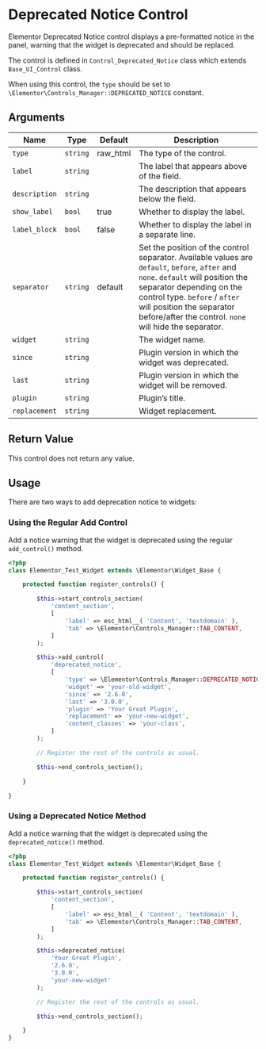 # Deprecated Notice Control

Elementor Deprecated Notice control displays a pre-formatted notice in the panel, warning that the widget is deprecated and should be replaced.

The control is defined in `Control_Deprecated_Notice` class which extends `Base_UI_Control` class.

When using this control, the `type` should be set to `\Elementor\Controls_Manager::DEPRECATED_NOTICE` constant.

## Arguments

<table>
	<thead>
		<tr>
			<th>Name</th>
			<th>Type</th>
			<th>Default</th>
			<th>Description</th>
		</tr>
	</thead>
	<tbody>
		<tr>
			<td><code>type</code></td>
			<td><code>string</code></td>
			<td>raw_html</td>
			<td>The type of the control.</td>
		</tr>
		<tr>
			<td><code>label</code></td>
			<td><code>string</code></td>
			<td></td>
			<td>The label that appears above of the field.</td>
		</tr>
		<tr>
			<td><code>description</code></td>
			<td><code>string</code></td>
			<td></td>
			<td>The description that appears below the field.</td>
		</tr>
		<tr>
			<td><code>show_label</code></td>
			<td><code>bool</code></td>
			<td>true</td>
			<td>Whether to display the label.</td>
		</tr>
		<tr>
			<td><code>label_block</code></td>
			<td><code>bool</code></td>
			<td>false</td>
			<td>Whether to display the label in a separate line.</td>
		</tr>
		<tr>
			<td><code>separator</code></td>
			<td><code>string</code></td>
			<td>default</td>
			<td>Set the position of the control separator. Available values are <code>default</code>, <code>before</code>, <code>after</code> and <code>none</code>. <code>default</code> will position the separator depending on the control type. <code>before</code> / <code>after</code> will position the separator before/after the control. <code>none</code> will hide the separator.</td>
		</tr>
		<tr>
			<td><code>widget</code></td>
			<td><code>string</code></td>
			<td></td>
			<td>The widget name.</td>
		</tr>
		<tr>
			<td><code>since</code></td>
			<td><code>string</code></td>
			<td></td>
			<td>Plugin version in which the widget was deprecated.</td>
		</tr>
		<tr>
			<td><code>last</code></td>
			<td><code>string</code></td>
			<td></td>
			<td>Plugin version in which the widget will be removed.</td>
		</tr>
		<tr>
			<td><code>plugin</code></td>
			<td><code>string</code></td>
			<td></td>
			<td>Plugin’s title.</td>
		</tr>
		<tr>
			<td><code>replacement</code></td>
			<td><code>string</code></td>
			<td></td>
			<td>Widget replacement.</td>
		</tr>
	</tbody>
</table>

## Return Value

This control does not return any value.

## Usage

There are two ways to add deprecation notice to widgets:

### Using the Regular Add Control

Add a notice warning that the widget is deprecated using the regular `add_control()` method.

```php {14-25}
<?php
class Elementor_Test_Widget extends \Elementor\Widget_Base {

	protected function register_controls() {

		$this->start_controls_section(
			'content_section',
			[
				'label' => esc_html__( 'Content', 'textdomain' ),
				'tab' => \Elementor\Controls_Manager::TAB_CONTENT,
			]
		);

		$this->add_control(
			'deprecated_notice',
			[
				'type' => \Elementor\Controls_Manager::DEPRECATED_NOTICE,
				'widget' => 'your-old-widget',
				'since' => '2.6.0',
				'last' => '3.0.0',
				'plugin' => 'Your Great Plugin',
				'replacement' => 'your-new-widget',
				'content_classes' => 'your-class',
			]
		);

		// Register the rest of the controls as usual.

		$this->end_controls_section();

	}

}
```

### Using a Deprecated Notice Method

Add a notice warning that the widget is deprecated using the `deprecated_notice()` method.

```php {14-19}
<?php
class Elementor_Test_Widget extends \Elementor\Widget_Base {

	protected function register_controls() {

		$this->start_controls_section(
			'content_section',
			[
				'label' => esc_html__( 'Content', 'textdomain' ),
				'tab' => \Elementor\Controls_Manager::TAB_CONTENT,
			]
		);

		$this->deprecated_notice(
			'Your Great Plugin',
			'2.6.0',
			'3.0.0',
			'your-new-widget'
		);

		// Register the rest of the controls as usual.

		$this->end_controls_section();

	}
}
```
